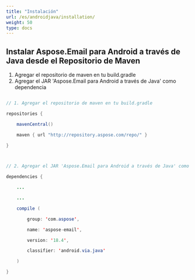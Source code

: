 ```yaml
---
title: "Instalación"
url: /es/androidjava/installation/
weight: 50
type: docs
---
```


## **Instalar Aspose.Email para Android a través de Java desde el Repositorio de Maven**
1. Agregar el repositorio de maven en tu build.gradle
1. Agregar el JAR 'Aspose.Email para Android a través de Java' como dependencia

~~~Java

// 1. Agregar el repositorio de maven en tu build.gradle 

repositories {

    mavenCentral()

    maven { url "http://repository.aspose.com/repo/" }

}



// 2. Agregar el JAR 'Aspose.Email para Android a través de Java' como dependencia

dependencies {

    ...

    ...

    compile (

		group: 'com.aspose', 

		name: 'aspose-email', 

		version: '18.4', 

		classifier: 'android.via.java'

	)

}

~~~